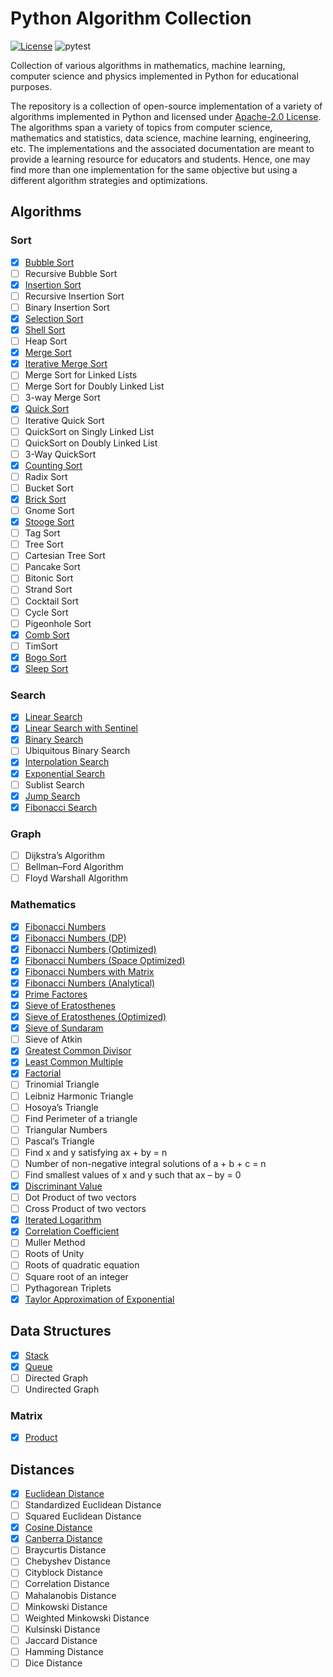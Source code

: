 # Python Algorithm Collection

[![License](https://img.shields.io/badge/License-Apache%202.0-blue.svg)](https://opensource.org/licenses/Apache-2.0)
![pytest](https://github.com/nocotan/algorithm_collection_py/workflows/pytest/badge.svg)

Collection of various algorithms in mathematics, machine learning, computer science and physics implemented in Python for educational purposes.

The repository is a collection of open-source implementation of a variety of algorithms implemented in Python and licensed under [Apache-2.0 License](https://github.com/nocotan/algorithm_collection_py/blob/main/LICENSE). The algorithms span a variety of topics from computer science, mathematics and statistics, data science, machine learning, engineering, etc. The implementations and the associated documentation are meant to provide a learning resource for educators and students. Hence, one may find more than one implementation for the same objective but using a different algorithm strategies and optimizations.

## Algorithms

### Sort
* [x] [Bubble Sort](./algorithm_collection/sort/bubble_sort.py)
* [ ] Recursive Bubble Sort
* [x] [Insertion Sort](./algorithm_collection/sort/insertion_sort.py)
* [ ] Recursive Insertion Sort
* [ ] Binary Insertion Sort
* [x] [Selection Sort](./algorithm_collection/sort/selection_sort.py)
* [x] [Shell Sort](./algorithm_collection/sort/shell_sort.py)
* [ ] Heap Sort
* [x] [Merge Sort](./algorithm_collection/sort/merge_sort.py)
* [x] [Iterative Merge Sort](./algorithm_collection/sort/iterative_merge_sort.py)
* [ ] Merge Sort for Linked Lists
* [ ] Merge Sort for Doubly Linked List
* [ ] 3-way Merge Sort
* [x] [Quick Sort](./algorithm_collection/sort/quick_sort.py)
* [ ] Iterative Quick Sort
* [ ] QuickSort on Singly Linked List
* [ ] QuickSort on Doubly Linked List
* [ ] 3-Way QuickSort
* [x] [Counting Sort](./algorithm_collection/sort/counting_sort.py)
* [ ] Radix Sort
* [ ] Bucket Sort
* [x] [Brick Sort](./algorithm_collection/sort/brick_sort.py)
* [ ] Gnome Sort
* [x] [Stooge Sort](./algorithm_collection/sort/stooge_sort.py)
* [ ] Tag Sort
* [ ] Tree Sort
* [ ] Cartesian Tree Sort
* [ ] Pancake Sort
* [ ] Bitonic Sort
* [ ] Strand Sort
* [ ] Cocktail Sort
* [ ] Cycle Sort
* [ ] Pigeonhole Sort
* [x] [Comb Sort](./algorithm_collection/sort/comb_sort.py)
* [ ] TimSort
* [x] [Bogo Sort](./algorithm_collection/sort/bogo_sort.py)
* [x] [Sleep Sort](./algorithm_collection/sort/sleep_sort.py)

### Search
* [x] [Linear Search](./algorithm_collection/search/linear_search.py)
* [x] [Linear Search with Sentinel](./algorithm_collection/search/linear_search_with_sentinel.py)
* [x] [Binary Search](./algorithm_collection/search/binary_search.py)
* [ ] Ubiquitous Binary Search
* [x] [Interpolation Search](./algorithm_collection/search/interpolation_search.py)
* [x] [Exponential Search](./algorithm_collection/search/exponential_search.py)
* [ ] Sublist Search
* [x] [Jump Search](./algorithm_collection/search/jump_search.py)
* [x] [Fibonacci Search](./algorithm_collection/search/fibonacci_search.py)

### Graph
* [ ] Dijkstra’s Algorithm
* [ ] Bellman–Ford Algorithm
* [ ] Floyd Warshall Algorithm

### Mathematics
* [x] [Fibonacci Numbers](./algorithm_collection/mathematics/fibonacci_numbers.py)
* [x] [Fibonacci Numbers (DP)](./algorithm_collection/mathematics/fibonacci_numbers_dp.py)
* [x] [Fibonacci Numbers (Optimized)](./algorithm_collection/mathematics/fibonacci_numbers_optimized.py)
* [x] [Fibonacci Numbers (Space Optimized)](./algorithm_collection/mathematics/fibonacci_numbers_space_optimized.py)
* [x] [Fibonacci Numbers with Matrix](./algorithm_collection/mathematics/fibonacci_numbers_matrix.py)
* [x] [Fibonacci Numbers (Analytical)](./algorithm_collection/mathematics/fibonacci_numbers_analytical.py)
* [x] [Prime Factores](./algorithm_collection/mathematics/prime_factors.py)
* [x] [Sieve of Eratosthenes](./algorithm_collection/mathematics/sieve_of_eratosthenes.py)
* [x] [Sieve of Eratosthenes (Optimized)](./algorithm_collection/mathematics/sieve_of_eratosthenes_optimized.py)
* [x] [Sieve of Sundaram](./algorithm_collection/mathematics/sieve_of_sundaram.py)
* [ ] Sieve of Atkin
* [x] [Greatest Common Divisor](./algorithm_collection/mathematics/gcd.py)
* [x] [Least Common Multiple](./algorithm_collection/mathematics/lcm.py)
* [x] [Factorial](./algorithm_collection/mathematics/factorial.py)
* [ ] Trinomial Triangle
* [ ] Leibniz Harmonic Triangle
* [ ] Hosoya’s Triangle
* [ ] Find Perimeter of a triangle
* [ ] Triangular Numbers
* [ ] Pascal’s Triangle
* [ ] Find x and y satisfying ax + by = n
* [ ] Number of non-negative integral solutions of a + b + c = n
* [ ] Find smallest values of x and y such that ax – by = 0
* [x] [Discriminant Value](./algorithm_collection/mathematics/discriminant.py)
* [ ] Dot Product of two vectors
* [ ] Cross Product of two vectors
* [x] [Iterated Logarithm](./algorithm_collection/mathematics/iterative_logarithm.py)
* [x] [Correlation Coefficient](./algorithm_collection/mathematics/correlation_coefficient.py)
* [ ] Muller Method
* [ ] Roots of Unity
* [ ] Roots of quadratic equation
* [ ] Square root of an integer
* [ ] Pythagorean Triplets
* [x] [Taylor Approximation of Exponential](./algorithm_collection/mathematics/exponential_taylor_approximation.py)

## Data Structures

* [x] [Stack](./data_structure_collection/stack.py)
* [x] [Queue](./data_structure_collection/queue.py)
* [ ] Directed Graph
* [ ] Undirected Graph

### Matrix
* [x] [Product](./data_structure_collection/matrix/product.py)

## Distances
* [x] [Euclidean Distance](./distance_collection/euclidean_distance.py)
* [ ] Standardized Euclidean Distance
* [ ] Squared Euclidean Distance
* [x] [Cosine Distance](./distance_collection/cosine_distance.py)
* [x] [Canberra Distance](./distance_collection/canberra_distance.py)
* [ ] Braycurtis Distance
* [ ] Chebyshev Distance
* [ ] Cityblock Distance
* [ ] Correlation Distance
* [ ] Mahalanobis Distance
* [ ] Minkowski Distance
* [ ] Weighted Minkowski Distance
* [ ] Kulsinski Distance
* [ ] Jaccard Distance
* [ ] Hamming Distance
* [ ] Dice Distance
